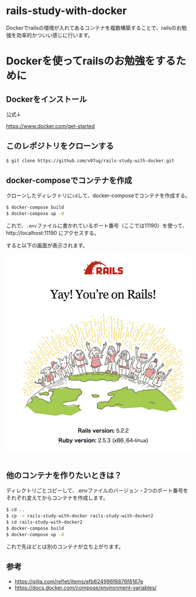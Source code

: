 # rails-study-with-docker

Dockerでrailsの環境が入れてあるコンテナを複数構築することで、railsのお勉強を効率的かついい感じに行います。

# Dockerを使ってrailsのお勉強をするために

## Dockerをインストール

公式↓

https://www.docker.com/get-started

## このレポジトリをクローンする

```bash
$ git clone https://github.com/v97ug/rails-study-with-docker.git
```

## docker-composeでコンテナを作成

クローンしたディレクトリに`cd`して、docker-composeでコンテナを作成する。

```bash
$ docker-compose build
$ docker-compose up -d
```

これで、`.env`ファイルに書かれているポート番号（ここでは11190）を使って、http://localhost:11190 にアクセスする。

すると以下の画面が表示されます。

![scrennshot](scrennshot.png)

## 他のコンテナを作りたいときは？

ディレクトリごとコピーして、.envファイルのバージョン・2つのポート番号をそれぞれ変えてからコンテナを作成します。

```bash
$ cd ..
$ cp -r rails-study-with-docker rails-study-with-docker2
$ cd rails-study-with-docker2
$ docker-compose build
$ docker-compose up -d
```

これで先ほどとは別のコンテナが立ち上がります。

## 参考

- https://qiita.com/reflet/items/efb624996f8876f8167e
- https://docs.docker.com/compose/environment-variables/
